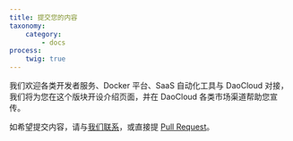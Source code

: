 ```yaml
---
title: 提交您的内容
taxonomy:
    category:
        - docs
process:
    twig: true
---
```


<!-- reviewed by fiona -->

我们欢迎各类开发者服务、Docker 平台、SaaS 自动化工具与 DaoCloud 对接，我们将为您在这个版块开设介绍页面，并在 DaoCloud 各类市场渠道帮助您宣传。

如希望提交内容，请与[我们联系](mailto:support@daocloud.io)，或直接提 [Pull Request](https://github.com/DaoCloud/daocloud-docs)。